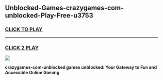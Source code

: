 
## Unblocked-Games-crazygames-com-unblocked-Play-Free-u3753
<h3>
<a href="https://premium76.site?title=crazygames-com-unblocked&ref=18A1">CLICK TO PLAY</a></h3>
<hr>

<h3>
<a href="https://premium76.site?title=crazygames-com-unblocked&ref=18A1">CLICK 2 PLAY</a>
  
</h3>

<a href="https://premium76.site?title=crazygames-com-unblocked&ref=18A1"><img src="https://clearcache.store/games.png"></a>


**crazygames-com-unblocked games unblocked: Your Gateway to Fun and Accessible Online Gaming**
